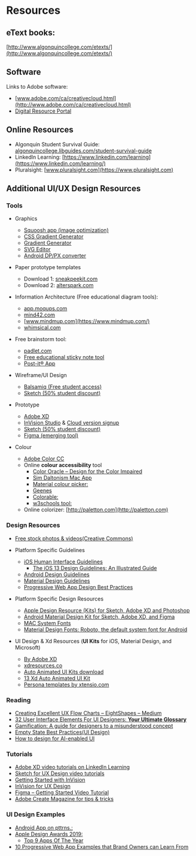 # Resources

## eText books: 
[http://www.algonquincollege.com/etexts/](http://www.algonquincollege.com/etexts/)

## Software
Links to Adobe software:

- [www.adobe.com/ca/creativecloud.html](http://www.adobe.com/ca/creativecloud.html)
- [Digital Resource Portal](https://plato.algonquincollege.com/DigitalResources/Default.aspx)

## Online Resources

- Algonquin Student Survival Guide: [algonquincollege.libguides.com/student-survival-guide](http://algonquincollege.libguides.com/student-survival-guide)
- LinkedIn Learning: [https://www.linkedin.com/learning](https://www.linkedin.com/learning/)
- Pluralsight: [www.pluralsight.com](https://www.pluralsight.com)


## Additional UI/UX Design Resources

### Tools

- Graphics
    - [Squoosh app (image optimization)](https://squoosh.app/)
    - [CSS Gradient Generator](https://cssgradient.io/)
    - [Gradient Generator](https://briangrinstead.com/gradient/) 
    - [SVG Editor](http://petercollingridge.appspot.com/svg-editor)
    - [Android DP/PX converter](http://labs.rampinteractive.co.uk/android_dp_px_calculator/)

- Paper prototype templates
    - Download 1: [sneakpeekit.com](https://sneakpeekit.com/)
    - Download 2: [alterspark.com](https://www.alterspark.com/wp-content/uploads/documents/alterspark-digital-psychology-wireframe-kit_letter-size_v103.pdf)

- Information Architecture (Free educational diagram tools):
    - [app.moqups.com](https://app.moqups.com)
    - [mind42.com](https://mind42.com)
    - [www.mindmup.com](https://www.mindmup.com/)
    - [whimsical.com](https://whimsical.com/)

- Free brainstorm tool: 
    - [padlet.com](https://padlet.com/)
    - [Free educational sticky note tool](https://app.mural.co)
    - [Post-it® App](https://www.post-it.com/3M/en_US/post-it/ideas/app/)

- Wireframe/UI Design
    - [Balsamiq (Free student access)](https://balsamiq.com/givingback/free/)
    - [Sketch (50% student discount)](https://www.sketch.com)

- Prototype
    - [Adobe XD](https://www.adobe.com/ca/products/xd.html?promoid=PYPVQ3HN&mv=other) 
    - [InVision Studio](https://www.invisionapp.com/studio) & [Cloud version signup](https://projects.invisionapp.com/d/signup)
    - [Sketch (50% student discount)](https://www.sketch.com)
    - [Figma (emerging tool)](https://www.figma.com/) 

- Colour
    - [Adobe Color CC](https://color.adobe.com/create/color-wheel/)
    - Online **colour accessibility** tool
        - [Color Oracle – Design for the Color Impaired](https://colororacle.org/)
        - [Sim Daltonism Mac App](https://apps.apple.com/us/app/sim-daltonism/id693112260?mt=12)
        - [Material colour picker:](https://material.io/tools/color/#!)
        - [Geenes](https://geenes.app/user-interface)
        - [Colorable:](https://colorable.jxnblk.com/ffffff/6b757b)
        - [w3schools tool:](https://www.w3schools.com/colors/colors_picker.asp)
    - Online colorizer: [http://paletton.com](http://paletton.com)


### Design Resources

- [Free stock photos & videos(Creative Commons)](https://www.pexels.com/)

- Platform Specific Guidelines
    - [iOS Human Interface Guidelines](https://developer.apple.com/design/human-interface-guidelines/)
        - [The iOS 13 Design Guidelines: An Illustrated Guide](https://learnui.design/blog/ios-design-guidelines-templates.html)
    - [Android Design Guidelines](https://developer.android.com/design/)
    - [Material Design Guidelines](https://material.io/design)
    - [Progressive Web App Design Best Practices](https://codelabs.developers.google.com/codelabs/your-first-pwapp/#0)

- Platform Specific Design Resources
    - [Apple Design Resource (Kits) for Sketch, Adobe XD and Photoshop](https://developer.apple.com/design/resources/)
    - [Android Material Design Kit for Sketch, Adobe XD, and Figma](https://materialdesignkit.com/android-gui/)
    - [MAC System Fonts](https://developer.apple.com/fonts/)
    - [Material Design Fonts: Roboto, the default system font for Android](https://material.io/design/typography/understanding-typography.html#system-fonts)

- UI Design & Xd Resources (**UI Kits** for iOS, Material Design, and Microsoft)
    - [By Adobe XD](https://www.adobe.com/ca/products/xd/resources.html)
    - [xdresources.co](https://xdresources.co)
    - [Auto Animated UI Kits download](http://download.adobe.com/pub/adobe/xd/ui-kits/xd-resources-auto-animate-ui.zip) 
    - [13 Xd Auto Animated UI Kit](https://www.behance.net/gallery/73904763/Adobe-Xd-Auto-Animate-UI-kit)
    - [Persona templates by xtensio.com](https://xtensio.com)


### Reading 

- [Creating Excellent UX Flow Charts – EightShapes – Medium](https://medium.com/eightshapes-llc/creating-excellent-ux-flow-charts-df6f1e46e524)
- [32 User Interface Elements For UI Designers: **Your Ultimate Glossary**](https://careerfoundry.com/en/blog/ui-design/ui-element-glossary/)
- [Gamification: A guide for designers to a misunderstood concept](https://uxdesign.cc/gamification-aguide-for-designers-to-a-misunderstood-concept-4de5bef0c5d9)
- [Empty State Best Practices(UI Design)](https://www.justinmind.com/blog/everything-you-need-to-know-about-empty-state-design/)
- [How to design for AI-enabled UI](https://blog.prototypr.io/how-to-design-for-ai-enabled-ui-77e144e99126)


### Tutorials

- [Adobe XD video tutorials on LinkedIn Learning](https://www.linkedin.com/learning/adobe-xd-essential-training-design-3)
- [Sketch for UX Design video tutorials](https://www.linkedin.com/learning/sketch-for-ux-design-2)
- [Getting Started with InVision](https://support.invisionapp.com/hc/en-us/categories/360001714711)
- [InVision for UX Design](https://www.linkedin.com/learning/invision-for-ux-design/welcome)
- [Figma – Getting Started Video Tutorial](http://bit.ly/2pYDyhk)
- [Adobe Create Magazine for tips & tricks](https://create.adobe.com/)


### UI Design Examples

- [Android App on pttrns.:](https://pttrns.com/android-patterns)
- [Apple Design Awards 2019:](https://developer.apple.com/design/awards/)
    - [Top 9 Apps Of The Year](https://www.mobileappdaily.com/apple-design-awards)
- [10 Progressive Web App Examples that Brand Owners can Learn From](https://www.iflexion.com/blog/pwa-examples)